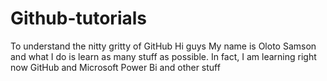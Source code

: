 # Github-tutorials
To understand the nitty gritty of GitHub
Hi guys
My name is Oloto Samson and what I do is learn as many stuff as possible. In fact, I am learning right now GitHub and Microsoft Power Bi and other stuff
